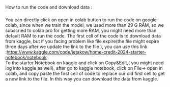 ###
How to run the code and download data :
###

You can directly click on open in colab button to run the code on google colab, since when we train the model, we used more than 29 G RAM, so we subscried to colab pro for getting more RAM, you might need more than default RAM to run the code.
The first cell of the code is to download data from kaggle, but if you facing problem like file expire(the file might expire three days after we update the link to the file ), you can use this link :https://www.kaggle.com/code/jetakow/home-credit-2024-starter-notebook/notebook  
To the starter Notebook on kaggle and click on Copy&Edit,( you might need log into kaggle as well), after go to kaggle notebook, click on File-> open in colab, and copy paste the first cell of code to replace our old first cell to get a new link to the file.
In this way you can download the data from kaggle.
